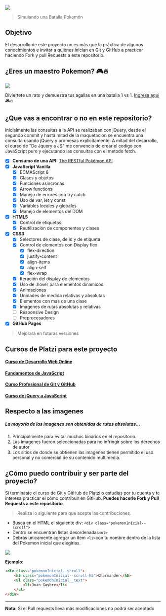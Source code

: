 ![](https://fontmeme.com/permalink/200102/d5d66e666f89055c838378429dc8ab7c.png)

> Simulando una Batalla Pokemón

## Objetivo
El desarrollo de este proyecto no es más que la práctica de algunos conocimientos e invitar a quienes inician en Git y GitHub a practicar haciendo Fork y pull Requests a este repositorio.


## ¿Eres un maestro Pokemon?  🎮🔥
![](https://vignette.wikia.nocookie.net/bohaterowie/images/2/2f/Ash_anime.png/revision/latest/top-crop/width/360/height/450?cb=20190703073831&path-prefix=pl)

Diviertete un rato y demuestra tus agallas en una batalla 1 vs 1. <a href="https://gaybre.github.io/PokemonBattle/pokemon.html">Ingresa aqui</a>  🎮🔥


## ¿Que vas a encontrar o no en este repositorio?
Inicialmente las consultas a la API se realizaban con jQuery, desde el segundo commit y hasta mitad de la maquetación se encuentra una consulta usando jQuery y promesas explicitamente. A mitad del desarrollo, el curso de "De Jquery a JS" me convencio de crear el codigo con JavaScript puro y ejecutando las consultas con el metodo fetch.
- [x] <strong>Consumo de una API:</strong> <a href="https://pokeapi.co/">The RESTful Pokémon API</a>
- [x] <strong>JavaScript Vanilla</strong>
	- [x] ECMAScript 6
	- [x] Clases y objetos
	- [x] Funciones asincronas
	- [x] Arrow functions
	- [x] Manejo de errores con try catch
	- [x] Uso de var, let y const
	- [x] Variables locales y globales
	- [x] Manejo de elementos del DOM
- [x] <strong>HTML5</strong>
	- [x] Control de etiquetas
	- [x] Reutilización de componentes y clases
- [x] <strong>CSS3</strong>
	- [x] Selectores de clase, de id y de etiqueta
	- [x] Control de elementos con Display flex
		- [x] flex-direction
		- [x] justify-content
		- [x] align-items
		- [x] align-self
		- [x] flex-wrap
	- [x] Iteración del display de elementos
	- [x] Uso de :hover para elementos dinamicos
	- [x] Animaciones
	- [x] Unidades de medida relativas y absolutas
	- [x] Elementos con mas de una clase
	- [x] Imagenes de rutas absolutas y relativas
	- [ ] Responsive Design
	- [ ] Preprocesadores
- [x] <strong>GitHub Pages</strong>

> Mejorará en futuras versiones

## Cursos de Platzi para este proyecto

#### <a href="https://platzi.com/clases/html5-css3/"><abbr title="Teacher: Leonidas Esteban">Curso de Desarrollo Web Online</abbr></a>
#### <a href="https://platzi.com/clases/fundamentos-javascript/"><abbr title="Teacher: Sacha Lifszyc">Fundamentos de JavaScript</abbr></a>
#### <a href="https://platzi.com/clases/git-github/"><abbr title="Teacher: Freddy Vega">Curso Profesional de Git y GitHub</abbr></a>
#### <a href="https://platzi.com/clases/jquery-js/"><abbr title="Teacher: Leonidas Esteban">Curso de jQuery a JavaScript</abbr></a>

## Respecto a las imagenes
##### La mayoría de las imagenes son obtenidas de rutas absolutas...
1. Principalmente para evitar muchos binarios en el repositorio.
2. Las imagenes fueron seleccionadas para no infringir sobre los derechos de autor
3. Los sitios de donde se obtienen las imagenes tienen permitido el uso personal y no comercial de su contenido multimedia.


## ¿Cómo puedo contribuir y ser parte del proyecto?
Si terminaste el curso de Git y GitHub de Platzi o estudias por tu cuenta y te interesa practicar el cómo contribuir en GitHub. <strong>Puedes hacerle Fork y Pull Requests a este repositorio</strong>.

>Realiza lo siguiente para que acepte las contribuciones.

* Busca en el HTML el siguiente div:  `<div class="pokemonInicial--scroll">`
* Dentro se encuentran listas desordenadas`<ul>`
* Debrás unicamente agregar un item `<li>`con tu nombre dentro de la lista del Pokemon inicial que elegirias.

 ![](https://ya-webdesign.com/transparent250_/pokemon-starters-png.png)

 <strong>Ejemplo: </strong>
```html
<div class="pokemonInicial--scroll">
	<h5 class="pokemonInicial--scroll-h5">Charmander</h5>
	<ul class="pokemonInicial__text">
		<li>Juan Gaybre</li>
	</ul>
</div>
```
---
<strong>Nota:</strong> Si el Pull requests lleva más modificaciones no podrá ser aceptado
